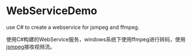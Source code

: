 # WebServiceDemo
use C# to create a webservice for jsmpeg and ffmpeg.

使用C#构建的WebService服务，windows系统下使用ffmpeg进行转码，使用[jsmpeg](https://github.com/phoboslab/jsmpeg)接收视频流。
